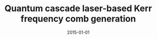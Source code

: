 ---
title: "Quantum cascade laser-based Kerr frequency comb generation"
collection: publications
category: conferences
permalink: /publication/2015-01-01-Quantum-cascade-laser-based-Kerr-frequency-comb-generation
date: 2015-01-01
venue: 'In the proceedings of <i>CLEO: 2015</i>'
paperurl: 'http://dx.doi.org/10.1364/CLEO\_SI.2015.SW4F.2'
citation: ' C. Lecaplain,  C. Javerzac-Galy,  E. Lucas,  J. Jost,  T. Kippenberg, <strong> Quantum cascade laser-based Kerr frequency comb generation.</strong>  In the proceedings of <i>CLEO: 2015</i>, 2015.'
---